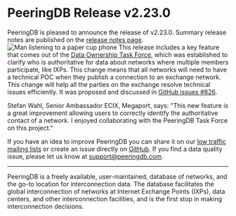 # PeeringDB Release v2.23.0

PeeringDB is pleased to announce the release of v2.23.0. Summary release notes are published on the [release notes page](https://docs.peeringdb.com/release_notes/).
![Man listening to a paper cup phone](images/listening_to_paper_cup_phone.jpg)
This release includes a key feature that comes out of the [Data Ownership Task Force](https://docs.peeringdb.com/taskforce/dataownership/), which was established to clarify who is authoritative for data about networks where multiple members participate, like IXPs. This change means that all networks will need to have a technical POC when they publish a connection to an exchange network. This change will help all the parties on the exchange resolve technical issues efficiently. It was proposed and discussed in [GitHub issues #826](https://github.com/peeringdb/peeringdb/issues/826). 

Stefan Wahl, Senior Ambassador ECIX, Megaport, says: "This new feature is a great improvement allowing users to correctly identify the authoritative contact of a network. I enjoyed collaborating with the PeeringDB Task Force on this project."

If you have an idea to improve PeeringDB you can share it on our [low traffic mailing lists](https://docs.peeringdb.com/#mailing-lists) or create an issue directly on [GitHub](https://github.com/peeringdb/peeringdb). If you find a data quality issue, please let us know at <support@peeringdb.com>. 

---

PeeringDB is a freely available, user-maintained, database of networks, and the go-to location for interconnection data. The database facilitates the global interconnection of networks at Internet Exchange Points (IXPs), data centers, and other interconnection facilities, and is the first stop in making interconnection decisions.
